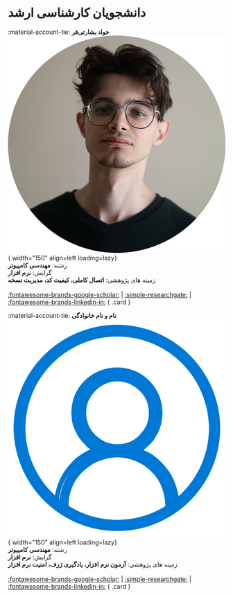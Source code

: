 #  دانشجویان کارشناسی ارشد


<div class="grid" markdown>

<!-- 2 -->
:material-account-tie: __جواد بشارتی‌فر__
![Morteza Zakeri](figs/javad.png){ width="150"  align=left loading=lazy}
<br/>
رشته:
**مهندسی کامپیوتر**
<br/>
گرایش:
**نرم افزار**
<br/>
زمینه های پژوهشی:
**اتصال کاملی، کیفیت کد، مدیریت نسخه**
<br/>
<br/>
[:fontawesome-brands-google-scholar:](#)
|
[:simple-researchgate:](#)
|
[:fontawesome-brands-linkedin-in:](#)
{ .card }

<!-- 1 -->
:material-account-tie: __نام و نام خانوادگی__
![Morteza Zakeri](figs/account.png){ width="150"  align=left loading=lazy}
<br/>
رشته:
**مهندسی کامپیوتر**
<br/>
گرایش:
**نرم افزار**
<br/>
زمینه های پژوهشی:
**آزمون نرم افزار، یادگیری ژرف، امنیت نرم افزار**
<br/>
<br/>
[:fontawesome-brands-google-scholar:](#)
|
[:simple-researchgate:](#)
|
[:fontawesome-brands-linkedin-in:](#)
{ .card }

</div>
